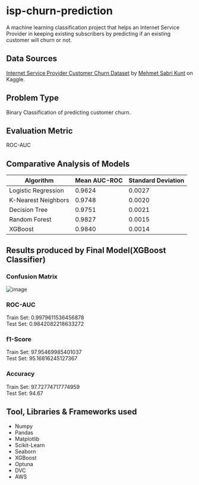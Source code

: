 # isp-churn-prediction
A machine learning classification project that helps an Internet Service Provider in keeping existing subscribers by predicting if an existing customer will churn or not.

## Data Sources
  [Internet Service Provider Customer Churn Dataset](https://www.kaggle.com/mehmetsabrikunt/internet-service-churn) by [Mehmet Sabri Kunt](https://www.kaggle.com/mehmetsabrikunt) on Kaggle.

## Problem Type
  Binary Classification of predicting customer churn.

## Evaluation Metric
  ROC-AUC

## Comparative Analysis of Models
| Algorithm           | Mean AUC-ROC | Standard Deviation |
|---------------------|--------------|--------------------|
| Logistic Regression |    0.9624    |       0.0027       |
| K-Nearest Neighbors |    0.9748    |       0.0020       |
| Decision Tree       |    0.9751    |       0.0021       |
| Random Forest       |    0.9827    |       0.0015       |
| XGBoost             |    0.9840    |       0.0014       |

## Results produced by Final Model(XGBoost Classifier)
### Confusion Matrix
![image](https://user-images.githubusercontent.com/33491664/137183426-9a5162f7-aa2f-4006-8cfb-5662d6cb910f.png)
### ROC-AUC
  Train Set: 0.9979611536456878 \
  Test Set: 0.9842082218633272
### f1-Score
  Train Set: 97.95469985401037 \
  Test Set: 95.16816245127367
### Accuracy
  Train Set: 97.72774717774959 \
  Test Set: 94.67
  
## Tool, Libraries & Frameworks used
- Numpy
- Pandas
- Matplotlib
- Scikit-Learn
- Seaborn
- XGBoost
- Optuna
- DVC
- AWS
